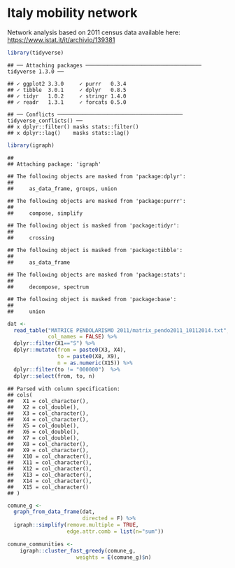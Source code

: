 Italy mobility network
================

Network analysis based on 2011 census data available here:
<https://www.istat.it/it/archivio/139381>

``` r
library(tidyverse)
```

    ## ── Attaching packages ───────────────────────────────────── tidyverse 1.3.0 ──

    ## ✓ ggplot2 3.3.0     ✓ purrr   0.3.4
    ## ✓ tibble  3.0.1     ✓ dplyr   0.8.5
    ## ✓ tidyr   1.0.2     ✓ stringr 1.4.0
    ## ✓ readr   1.3.1     ✓ forcats 0.5.0

    ## ── Conflicts ──────────────────────────────────────── tidyverse_conflicts() ──
    ## x dplyr::filter() masks stats::filter()
    ## x dplyr::lag()    masks stats::lag()

``` r
library(igraph)
```

    ## 
    ## Attaching package: 'igraph'

    ## The following objects are masked from 'package:dplyr':
    ## 
    ##     as_data_frame, groups, union

    ## The following objects are masked from 'package:purrr':
    ## 
    ##     compose, simplify

    ## The following object is masked from 'package:tidyr':
    ## 
    ##     crossing

    ## The following object is masked from 'package:tibble':
    ## 
    ##     as_data_frame

    ## The following objects are masked from 'package:stats':
    ## 
    ##     decompose, spectrum

    ## The following object is masked from 'package:base':
    ## 
    ##     union

``` r
dat <- 
  read_table("MATRICE PENDOLARISMO 2011/matrix_pendo2011_10112014.txt",
             col_names = FALSE) %>%
  dplyr::filter(X1=="S") %>%
  dplyr::mutate(from = paste0(X3, X4),
                to = paste0(X8, X9),
                n = as.numeric(X15)) %>%
  dplyr::filter(to != "000000")  %>%
  dplyr::select(from, to, n)
```

    ## Parsed with column specification:
    ## cols(
    ##   X1 = col_character(),
    ##   X2 = col_double(),
    ##   X3 = col_character(),
    ##   X4 = col_character(),
    ##   X5 = col_double(),
    ##   X6 = col_double(),
    ##   X7 = col_double(),
    ##   X8 = col_character(),
    ##   X9 = col_character(),
    ##   X10 = col_character(),
    ##   X11 = col_character(),
    ##   X12 = col_character(),
    ##   X13 = col_character(),
    ##   X14 = col_character(),
    ##   X15 = col_character()
    ## )

``` r
comune_g <- 
  graph_from_data_frame(dat,
                        directed = F) %>%
  igraph::simplify(remove.multiple = TRUE, 
                   edge.attr.comb = list(n="sum"))

comune_communities <- 
    igraph::cluster_fast_greedy(comune_g,
                      weights = E(comune_g)$n)
```
